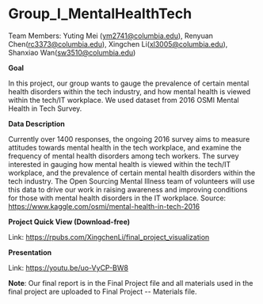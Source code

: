 # Group_I_MentalHealthTech

Team Members: Yuting Mei (ym2741@columbia.edu), Renyuan Chen(rc3373@columbia.edu), Xingchen Li(xl3005@columbia.edu), Shanxiao Wan(sw3510@columbia.edu)

**Goal**

In this project, our group wants to gauge the prevalence of certain mental health disorders within the tech industry, and how mental health is viewed within the tech/IT workplace. We used dataset from 2016 OSMI Mental Health in Tech Survey.

**Data Description**

Currently over 1400 responses, the ongoing 2016 survey aims to measure attitudes towards mental health in the tech workplace, and examine the frequency of mental health disorders among tech workers. The survey interested in gauging how mental health is viewed within the tech/IT workplace, and the prevalence of certain mental health disorders within the tech industry. The Open Sourcing Mental Illness team of volunteers will use this data to drive our work in raising awareness and improving conditions for those with mental health disorders in the IT workplace.
Source: https://www.kaggle.com/osmi/mental-health-in-tech-2016

**Project Quick View (Download-free)**

Link: https://rpubs.com/XingchenLi/final_project_visualization

**Presentation**

Link: https://youtu.be/uo-VyCP-BW8

**Note**: Our final report is in the Final Project file and all materials used in the final project are uploaded to Final Project -- Materials file.
